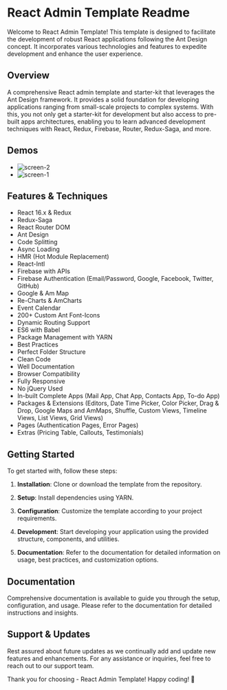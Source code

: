 React Admin Template Readme
====================================

Welcome to React Admin Template! This template is designed to facilitate the development of robust React applications following the Ant Design concept. It incorporates various technologies and features to expedite development and enhance the user experience.

Overview
--------

A comprehensive React admin template and starter-kit that leverages the Ant Design framework. It provides a solid foundation for developing applications ranging from small-scale projects to complex systems. With this, you not only get a starter-kit for development but also access to pre-built apps architectures, enabling you to learn advanced development techniques with React, Redux, Firebase, Router, Redux-Saga, and more.

Demos
-----

*   ![screen-2](https://github.com/gargmegham/ReactBasedBoilerplates/assets/95271253/9f2ce3c6-c061-48b5-9d52-952e9fcb2ff1)
*   ![screen-1](https://github.com/gargmegham/ReactBasedBoilerplates/assets/95271253/a76c9e53-30ab-4ad9-8c37-92b0a8aedaaf)

Features & Techniques
---------------------

*   React 16.x & Redux
*   Redux-Saga
*   React Router DOM
*   Ant Design
*   Code Splitting
*   Async Loading
*   HMR (Hot Module Replacement)
*   React-Intl
*   Firebase with APIs
*   Firebase Authentication (Email/Password, Google, Facebook, Twitter, GitHub)
*   Google & Am Map
*   Re-Charts & AmCharts
*   Event Calendar
*   200+ Custom Ant Font-Icons
*   Dynamic Routing Support
*   ES6 with Babel
*   Package Management with YARN
*   Best Practices
*   Perfect Folder Structure
*   Clean Code
*   Well Documentation
*   Browser Compatibility
*   Fully Responsive
*   No jQuery Used
*   In-built Complete Apps (Mail App, Chat App, Contacts App, To-do App)
*   Packages & Extensions (Editors, Date Time Picker, Color Picker, Drag & Drop, Google Maps and AmMaps, Shuffle, Custom Views, Timeline Views, List Views, Grid Views)
*   Pages (Authentication Pages, Error Pages)
*   Extras (Pricing Table, Callouts, Testimonials)

Getting Started
---------------

To get started with, follow these steps:

1.  **Installation**: Clone or download the template from the repository.
    
2.  **Setup**: Install dependencies using YARN.
    
3.  **Configuration**: Customize the template according to your project requirements.
    
4.  **Development**: Start developing your application using the provided structure, components, and utilities.
    
5.  **Documentation**: Refer to the documentation for detailed information on usage, best practices, and customization options.
    

Documentation
-------------

Comprehensive documentation is available to guide you through the setup, configuration, and usage. Please refer to the documentation for detailed instructions and insights.

Support & Updates
-----------------

Rest assured about future updates as we continually add and update new features and enhancements. For any assistance or inquiries, feel free to reach out to our support team.

Thank you for choosing - React Admin Template! Happy coding! 🚀
